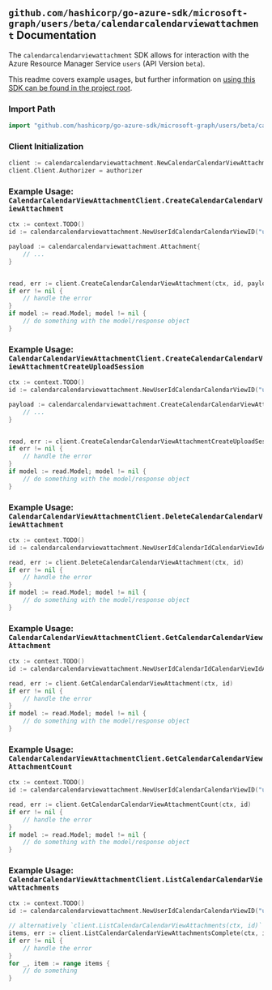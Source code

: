 
## `github.com/hashicorp/go-azure-sdk/microsoft-graph/users/beta/calendarcalendarviewattachment` Documentation

The `calendarcalendarviewattachment` SDK allows for interaction with the Azure Resource Manager Service `users` (API Version `beta`).

This readme covers example usages, but further information on [using this SDK can be found in the project root](https://github.com/hashicorp/go-azure-sdk/tree/main/docs).

### Import Path

```go
import "github.com/hashicorp/go-azure-sdk/microsoft-graph/users/beta/calendarcalendarviewattachment"
```


### Client Initialization

```go
client := calendarcalendarviewattachment.NewCalendarCalendarViewAttachmentClientWithBaseURI("https://management.azure.com")
client.Client.Authorizer = authorizer
```


### Example Usage: `CalendarCalendarViewAttachmentClient.CreateCalendarCalendarViewAttachment`

```go
ctx := context.TODO()
id := calendarcalendarviewattachment.NewUserIdCalendarCalendarViewID("userIdValue", "eventIdValue")

payload := calendarcalendarviewattachment.Attachment{
	// ...
}


read, err := client.CreateCalendarCalendarViewAttachment(ctx, id, payload)
if err != nil {
	// handle the error
}
if model := read.Model; model != nil {
	// do something with the model/response object
}
```


### Example Usage: `CalendarCalendarViewAttachmentClient.CreateCalendarCalendarViewAttachmentCreateUploadSession`

```go
ctx := context.TODO()
id := calendarcalendarviewattachment.NewUserIdCalendarCalendarViewID("userIdValue", "eventIdValue")

payload := calendarcalendarviewattachment.CreateCalendarCalendarViewAttachmentCreateUploadSessionRequest{
	// ...
}


read, err := client.CreateCalendarCalendarViewAttachmentCreateUploadSession(ctx, id, payload)
if err != nil {
	// handle the error
}
if model := read.Model; model != nil {
	// do something with the model/response object
}
```


### Example Usage: `CalendarCalendarViewAttachmentClient.DeleteCalendarCalendarViewAttachment`

```go
ctx := context.TODO()
id := calendarcalendarviewattachment.NewUserIdCalendarIdCalendarViewIdAttachmentID("userIdValue", "calendarIdValue", "eventIdValue", "attachmentIdValue")

read, err := client.DeleteCalendarCalendarViewAttachment(ctx, id)
if err != nil {
	// handle the error
}
if model := read.Model; model != nil {
	// do something with the model/response object
}
```


### Example Usage: `CalendarCalendarViewAttachmentClient.GetCalendarCalendarViewAttachment`

```go
ctx := context.TODO()
id := calendarcalendarviewattachment.NewUserIdCalendarIdCalendarViewIdAttachmentID("userIdValue", "calendarIdValue", "eventIdValue", "attachmentIdValue")

read, err := client.GetCalendarCalendarViewAttachment(ctx, id)
if err != nil {
	// handle the error
}
if model := read.Model; model != nil {
	// do something with the model/response object
}
```


### Example Usage: `CalendarCalendarViewAttachmentClient.GetCalendarCalendarViewAttachmentCount`

```go
ctx := context.TODO()
id := calendarcalendarviewattachment.NewUserIdCalendarCalendarViewID("userIdValue", "eventIdValue")

read, err := client.GetCalendarCalendarViewAttachmentCount(ctx, id)
if err != nil {
	// handle the error
}
if model := read.Model; model != nil {
	// do something with the model/response object
}
```


### Example Usage: `CalendarCalendarViewAttachmentClient.ListCalendarCalendarViewAttachments`

```go
ctx := context.TODO()
id := calendarcalendarviewattachment.NewUserIdCalendarCalendarViewID("userIdValue", "eventIdValue")

// alternatively `client.ListCalendarCalendarViewAttachments(ctx, id)` can be used to do batched pagination
items, err := client.ListCalendarCalendarViewAttachmentsComplete(ctx, id)
if err != nil {
	// handle the error
}
for _, item := range items {
	// do something
}
```
